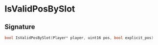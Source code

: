 # IsValidPosBySlot

## Signature

```cpp
bool IsValidPosBySlot(Player* player, uint16 pos, bool explicit_pos)
```
